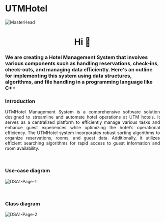 # UTMHotel
![MasterHead](https://pro2-bar-s3-cdn-cf.myportfolio.com/93bea8ef802a988ed8ab44889dc82b83/b99b565b-5336-4cd2-b731-c64c24515600_rw_1200.gif?h=d41ed58a4aa58082b4478ffc4571d416)

<h1 align="center">Hi 👋</h1>

<h3 align="left">We are creating a Hotel Management System that involves various components such as handling reservations, check-ins, check-outs, and managing data efficiently. Here's an outline for implementing this system using data structures, algorithms, and file handling in a programming language like C++</h3>

<h3>Introduction</h3>
<p align = "justify">UTMHotel Management System is a comprehensive software solution designed to streamline and automate hotel operations at UTM hotels. It serves as a centralized platform to efficiently manage various tasks and enhance guest experiences while optimizing the hotel's operational efficiency.
The UTMHotel system incorporates robust sorting algorithms to organize reservations, rooms, and guest data. Additionally, it utilizes efficient searching algorithms for rapid access to guest information and room availability.
</p>
<br>

<h3>Use-case diagram</h3>

![DSA1-Page-1](https://github.com/Saifdn/UTMHotel/assets/101683512/ce9e0a93-8864-44a6-a44e-92517912829c)

<br>

<h3>Class diagram</h3>

![DSA1-Page-2](https://github.com/Saifdn/UTMHotel/assets/101683512/b8ed1933-33bb-4284-bd24-70d97f503d29)
